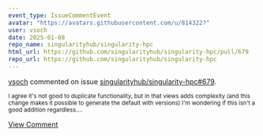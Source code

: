 ```yaml
---
event_type: IssueCommentEvent
avatar: "https://avatars.githubusercontent.com/u/814322?"
user: vsoch
date: 2025-01-08
repo_name: singularityhub/singularity-hpc
html_url: https://github.com/singularityhub/singularity-hpc/pull/679
repo_url: https://github.com/singularityhub/singularity-hpc
---
```


<a href='https://github.com/vsoch' target='_blank'>vsoch</a> commented on issue <a href='https://github.com/singularityhub/singularity-hpc/pull/679' target='_blank'>singularityhub/singularity-hpc#679</a>.

<small>I agree it's not good to duplicate functionality, but in that views adds complexity (and this change makes it possible to generate the default with versions) I'm wondering if this isn't a good addition regardless....</small>

<a href='https://github.com/singularityhub/singularity-hpc/pull/679' target='_blank'>View Comment</a>